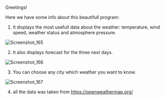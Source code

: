 Greetings!

Here we have some info about this beautifull program:

1) It displays the most usefull data about the weather: temperature, wind speed, weather status and atmosphere pressure.


![Screenshot_165](https://github.com/FlameInBrains/WeatherApp/assets/134690495/65a0884e-d318-4db6-97f3-984a7e98e209)

2) It also displays forecast for the three next days.

![Screenshot_166](https://github.com/FlameInBrains/WeatherApp/assets/134690495/b8be66ea-260a-45ac-96c7-c9cc22587538)


3) You can choose any city which weather you want to know.


![Screenshot_167](https://github.com/FlameInBrains/WeatherApp/assets/134690495/8a931e5f-22e8-4928-a7cb-0c9f70923e86)

4) all the data was taken from https://openweathermap.org/
